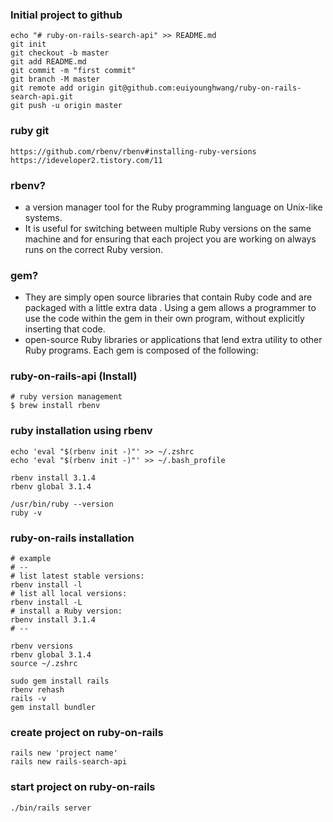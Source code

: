 ### Initial project to github
```
echo "# ruby-on-rails-search-api" >> README.md
git init
git checkout -b master
git add README.md
git commit -m "first commit"
git branch -M master
git remote add origin git@github.com:euiyounghwang/ruby-on-rails-search-api.git
git push -u origin master
```

### ruby git
```
https://github.com/rbenv/rbenv#installing-ruby-versions
https://ideveloper2.tistory.com/11
```

### rbenv?
- a version manager tool for the Ruby programming language on Unix-like systems. 
- It is useful for switching between multiple Ruby versions on the same machine and for ensuring that each project you are working on always runs on the correct Ruby version.

### gem?
- They are simply open source libraries that contain Ruby code and are packaged with a little extra data . Using a gem allows a programmer to use the code within the gem in their own program, without explicitly inserting that code.
- open-source Ruby libraries or applications that lend extra utility to other Ruby programs. Each gem is composed of the following:


### ruby-on-rails-api (Install)
```
# ruby version management
$ brew install rbenv
```


### ruby installation using rbenv
```
echo 'eval "$(rbenv init -)"' >> ~/.zshrc
echo 'eval "$(rbenv init -)"' >> ~/.bash_profile

rbenv install 3.1.4
rbenv global 3.1.4

/usr/bin/ruby --version
ruby -v
```


### ruby-on-rails installation
```
# example
# --
# list latest stable versions:
rbenv install -l
# list all local versions:
rbenv install -L
# install a Ruby version:
rbenv install 3.1.4
# --

rbenv versions
rbenv global 3.1.4
source ~/.zshrc

sudo gem install rails
rbenv rehash
rails -v
gem install bundler
```

### create project on ruby-on-rails
```
rails new 'project name'
rails new rails-search-api
```


### start project on ruby-on-rails
```
./bin/rails server
```